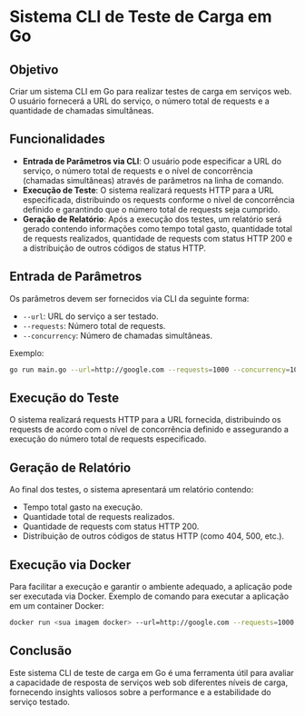 # Sistema CLI de Teste de Carga em Go

## Objetivo

Criar um sistema CLI em Go para realizar testes de carga em serviços web. O usuário fornecerá a URL do serviço, o número total de requests e a quantidade de chamadas simultâneas.

## Funcionalidades

- **Entrada de Parâmetros via CLI**: O usuário pode especificar a URL do serviço, o número total de requests e o nível de concorrência (chamadas simultâneas) através de parâmetros na linha de comando.
- **Execução de Teste**: O sistema realizará requests HTTP para a URL especificada, distribuindo os requests conforme o nível de concorrência definido e garantindo que o número total de requests seja cumprido.
- **Geração de Relatório**: Após a execução dos testes, um relatório será gerado contendo informações como tempo total gasto, quantidade total de requests realizados, quantidade de requests com status HTTP 200 e a distribuição de outros códigos de status HTTP.

## Entrada de Parâmetros

Os parâmetros devem ser fornecidos via CLI da seguinte forma:

- `--url`: URL do serviço a ser testado.
- `--requests`: Número total de requests.
- `--concurrency`: Número de chamadas simultâneas.

Exemplo:

```bash
go run main.go --url=http://google.com --requests=1000 --concurrency=10
```

## Execução do Teste

O sistema realizará requests HTTP para a URL fornecida, distribuindo os requests de acordo com o nível de concorrência definido e assegurando a execução do número total de requests especificado.

## Geração de Relatório

Ao final dos testes, o sistema apresentará um relatório contendo:

- Tempo total gasto na execução.
- Quantidade total de requests realizados.
- Quantidade de requests com status HTTP 200.
- Distribuição de outros códigos de status HTTP (como 404, 500, etc.).

## Execução via Docker

Para facilitar a execução e garantir o ambiente adequado, a aplicação pode ser executada via Docker. Exemplo de comando para executar a aplicação em um container Docker:

```bash
docker run <sua imagem docker> --url=http://google.com --requests=1000 --concurrency=10
```

## Conclusão

Este sistema CLI de teste de carga em Go é uma ferramenta útil para avaliar a capacidade de resposta de serviços web sob diferentes níveis de carga, fornecendo insights valiosos sobre a performance e a estabilidade do serviço testado.
```
